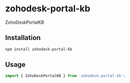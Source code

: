 # zohodesk-portal-kb

ZohoDeskPortalKB

## Installation

```sh
npm install zohodesk-portal-kb
```

## Usage


```js
import { ZohoDeskPortalKB } from 'zohodesk-portal-kb';
```